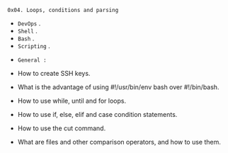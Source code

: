 `0x04. Loops, conditions and parsing`
- `DevOps` .
- `Shell` .
- `Bash` .
- `Scripting` .


* `General : `

* How to create SSH keys.

* What is the advantage of using #!/usr/bin/env bash over #!/bin/bash.

* How to use while, until and for loops.

* How to use if, else, elif and case condition statements.

* How to use the cut command.

* What are files and other comparison operators, and how to use them.

